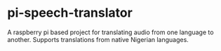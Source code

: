 # pi-speech-translator
A raspberry pi based project for translating audio from one language to another. Supports translations from native Nigerian languages.
